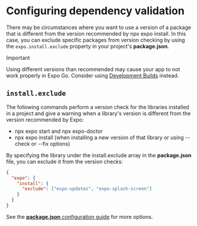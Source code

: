 # Configuring dependency validation

There may be circumstances where you want to use a version of a package that is different from the version recommended by npx expo install. In this case, you can exclude specific packages from version checking by using the `expo.install.exclude` property in your project's **package.json**.

> [!IMPORTANT]
> Using different versions than recommended may cause your app to not work properly in Expo Go. Consider using [Development Builds](https://docs.expo.dev/develop/development-builds/create-a-build) instead.

## `install.exclude`

The following commands perform a version check for the libraries installed in a project and give a warning when a library's version is different from the version recommended by Expo:

- npx expo start and npx expo-doctor
- npx expo install (when installing a new version of that library or using --check or --fix options)

By specifying the library under the install.exclude array in the **package.json** file, you can exclude it from the version checks:

```json
{
  "expo": {
    "install": {
      "exclude": ["expo-updates", "expo-splash-screen"]
    }
  }
}
```

See the [**package.json** configuration guide](https://docs.expo.dev/versions/latest/config/package-json/) for more options.

